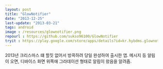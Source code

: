 ```yaml
---
layout: post
title: "GlowNotifier"
date: "2013-12-25"
last-update: "2013-03-21"
tags: android
image : /resources/glownotifier.png
repourl : https://github.com/sukso96100/GlowNotifier
tryit : https://play.google.com/store/apps/details?id=kr.hybdms.glownotifier
---
```


2013년 크리스마스 떄 할짓 없어서 방콕하려 당일 완성하여 출시한 앱. 메시지 등 알림이 오면, 디바이스 화면 위쪽애 그라데이션 형태로 알림이 왔음을 알려줌.
